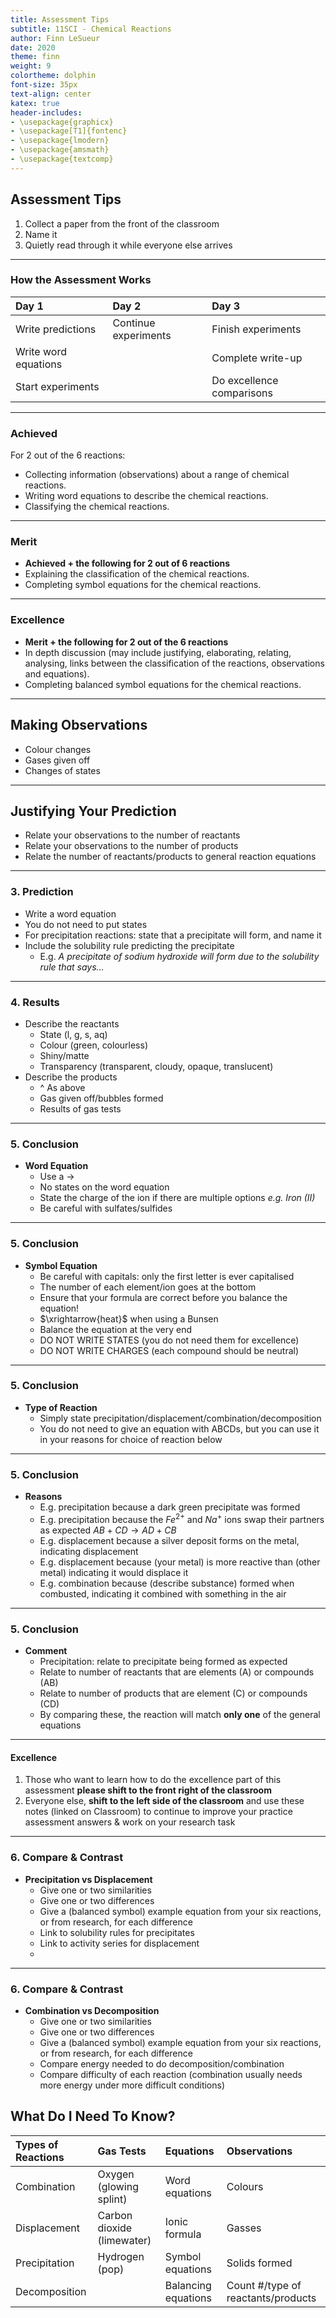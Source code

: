 ```yaml
---
title: Assessment Tips
subtitle: 11SCI - Chemical Reactions
author: Finn LeSueur
date: 2020
theme: finn
weight: 9
colortheme: dolphin
font-size: 35px
text-align: center
katex: true
header-includes:
- \usepackage{graphicx}
- \usepackage[T1]{fontenc}
- \usepackage{lmodern}
- \usepackage{amsmath}
- \usepackage{textcomp}
---
```


## Assessment Tips

1. Collect a paper from the front of the classroom
2. Name it
3. Quietly read through it while everyone else arrives

---

### How the Assessment Works

| Day 1                 | Day 2                 | Day 3                      |
|:----------------------|:----------------------|:---------------------------|
| Write predictions     | Continue experiments  | Finish experiments         |
| Write word equations  |                       | Complete write-up          |
| Start experiments     |                       | Do excellence comparisons  |

---

### Achieved

For 2 out of the 6 reactions:

- Collecting information (observations) about a range of chemical reactions.
- Writing word equations to describe the chemical reactions.
- Classifying the chemical reactions.

---

### Merit

- __Achieved + the following for 2 out of 6 reactions__
- Explaining the classification of the chemical reactions.
- Completing symbol equations for the chemical reactions.

---

### Excellence

- __Merit + the following for 2 out of the 6 reactions__
- In depth discussion (may include justifying, elaborating, relating, analysing, links between the classification of the reactions, observations and equations).
- Completing balanced symbol equations for the chemical reactions.

---

## Making Observations

- Colour changes
- Gases given off
- Changes of states

---

## Justifying Your Prediction

- Relate your observations to the number of reactants
- Relate your observations to the number of products
- Relate the number of reactants/products to general reaction equations

---

### 3. Prediction

- Write a word equation
- You do not need to put states
- For precipitation reactions: state that a precipitate will form, and name it
- Include the solubility rule predicting the precipitate
    - E.g. _A precipitate of sodium hydroxide will form due to the solubility rule that says..._

---

### 4. Results

- Describe the reactants
    - State (l, g, s, aq)
    - Colour (green, colourless)
    - Shiny/matte
    - Transparency (transparent, cloudy, opaque, translucent)
- Describe the products
    - ^ As above
    - Gas given off/bubbles formed
    - Results of gas tests 

---

### 5. Conclusion

- __Word Equation__
    - Use a $\rightarrow$
    - No states on the word equation
    - State the charge of the ion if there are multiple options _e.g. Iron (II)_
    - Be careful with sulfates/sulfides

---

### 5. Conclusion

- __Symbol Equation__
    - Be careful with capitals: only the first letter is ever capitalised
    - The number of each element/ion goes at the bottom
    - Ensure that your formula are correct before you balance the equation!
    - $\xrightarrow{heat}$ when using a Bunsen
    - Balance the equation at the very end
    - DO NOT WRITE STATES (you do not need them for excellence)
    - DO NOT WRITE CHARGES (each compound should be neutral)

---

### 5. Conclusion

- __Type of Reaction__
    - Simply state precipitation/displacement/combination/decomposition
    - You do not need to give an equation with ABCDs, but you can use it in your reasons for choice of reaction below

---

### 5. Conclusion

- __Reasons__
    - E.g. precipitation because a dark green precipitate was formed
    - E.g. precipitation because the $Fe^{2+}$ and $Na^{+}$ ions swap their partners as expected $AB + CD \longrightarrow AD + CB$
    - E.g. displacement because a silver deposit forms on the metal, indicating displacement
    - E.g. displacement because (your metal) is more reactive than (other metal) indicating it would displace it
    - E.g. combination because (describe substance) formed when combusted, indicating it combined with something in the air

---

### 5. Conclusion

- __Comment__
    - Precipitation: relate to precipitate being formed as expected
    - Relate to number of reactants that are elements (A) or compounds (AB)
    - Relate to number of products that are element (C) or compounds (CD)
    - By comparing these, the reaction will match __only one__ of the general equations

---

#### Excellence

1. Those who want to learn how to do the excellence part of this assessment __please shift to the front right of the classroom__
2. Everyone else, __shift to the left side of the classroom__ and use these notes (linked on Classroom) to continue to improve your practice assessment answers & work on your research task

---

### 6. Compare & Contrast

- __Precipitation vs Displacement__
    - Give one or two similarities
    - Give one or two differences
    - Give a (balanced symbol) example equation from your six reactions, or from research, for each difference
    - Link to solubility rules for precipitates
    - Link to activity series for displacement
    - 

---

### 6. Compare & Contrast

- __Combination vs Decomposition__
    - Give one or two similarities
    - Give one or two differences
    - Give a (balanced symbol) example equation  from your six reactions, or from research, for each difference
    - Compare energy needed to do decomposition/combination
    - Compare difficulty of each reaction (combination usually needs more energy under more difficult conditions)

## What Do I Need To Know?

| Types of Reactions  | Gas Tests                   | Equations            | Observations                        |
|:--------------------|:----------------------------|:---------------------|:------------------------------------|
| Combination         | Oxygen (glowing splint)     | Word equations       | Colours                             |
| Displacement        | Carbon dioxide (limewater)  | Ionic formula        | Gasses                              |
| Precipitation       | Hydrogen (pop)              | Symbol equations     | Solids formed                       |
| Decomposition       |                             | Balancing equations  | Count #/type of reactants/products  |

